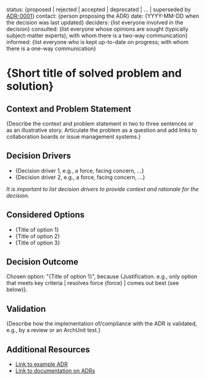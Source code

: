 status: {proposed | rejected | accepted | deprecated | … | superseded by [ADR-0001](0001-madr-architecture-decisions.md)}
contact: {person proposing the ADR}
date: {YYYY-MM-DD when the decision was last updated}
deciders: {list everyone involved in the decision}
consulted: {list everyone whose opinions are sought (typically subject-matter experts); with whom there is a two-way communication}
informed: {list everyone who is kept up-to-date on progress; with whom there is a one-way communication}

# {Short title of solved problem and solution}

## Context and Problem Statement

{Describe the context and problem statement in two to three sentences or as an illustrative story. Articulate the problem as a question and add links to collaboration boards or issue management systems.}

## Decision Drivers

- {Decision driver 1, e.g., a force, facing concern, …}
- {Decision driver 2, e.g., a force, facing concern, …}

*It is important to list decision drivers to provide context and rationale for the decision.*

## Considered Options

- {Title of option 1}
- {Title of option 2}
- {Title of option 3}

## Decision Outcome

Chosen option: "{Title of option 1}", because
{Justification. e.g., only option that meets key criteria | resolves force {force} | comes out best (see below)}.

## Validation

{Describe how the implementation of/compliance with the ADR is validated, e.g., by a review or an ArchUnit test.}

## Additional Resources

- [Link to example ADR](#)
- [Link to documentation on ADRs](#)
